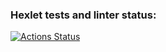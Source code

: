 ### Hexlet tests and linter status:
[![Actions Status](https://github.com/bodinczov/fullstack-javascript-project-4/actions/workflows/hexlet-check.yml/badge.svg)](https://github.com/bodinczov/fullstack-javascript-project-4/actions)